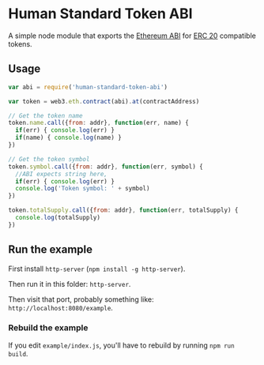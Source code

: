 # Human Standard Token ABI

A simple node module that exports the [Ethereum ABI][1] for [ERC 20][2] compatible tokens.

## Usage

``` javascript
var abi = require('human-standard-token-abi')

var token = web3.eth.contract(abi).at(contractAddress)

// Get the token name
token.name.call({from: addr}, function(err, name) {
  if(err) { console.log(err) }
  if(name) { console.log(name) }
})

// Get the token symbol
token.symbol.call({from: addr}, function(err, symbol) {
  //ABI expects string here,
  if(err) { console.log(err) }
  console.log('Token symbol: ' + symbol)
})

token.totalSupply.call({from: addr}, function(err, totalSupply) {
  console.log(totalSupply)
})

```

## Run the example

First install `http-server` (`npm install -g http-server`).

Then run it in this folder: `http-server`.

Then visit that port, probably something like: `http://localhost:8080/example`.

### Rebuild the example

If you edit `example/index.js`, you'll have to rebuild by running `npm run build`.

[1]: https://github.com/ethereum/wiki/wiki/Ethereum-Contract-ABI
[2]: https://github.com/ethereum/EIPs/issues/20
